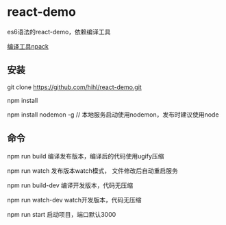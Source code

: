 react-demo
============

es6语法的react-demo，依赖编译工具

[编译工具npack](https://github.com/hihl/npack)

## 安装
git clone https://github.com/hihl/react-demo.git

npm install

npm install nodemon -g // 本地服务启动使用nodemon，发布时建议使用node

## 命令
npm run build 编译发布版本，编译后的代码使用ugify压缩

npm run watch 发布版本watch模式， 文件修改后自动重启服务

npm run build-dev 编译开发版本，代码无压缩

npm run watch-dev watch开发版本，代码无压缩

npm run start 启动项目，端口默认3000

